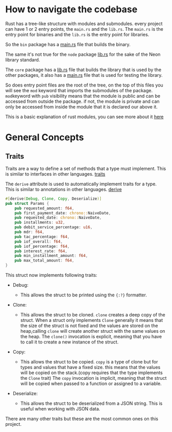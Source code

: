 # How to navigate the codebase

Rust has a tree-like structure with modules and submodules. every project can have 1 or 2 entry points, the `main.rs` and the `lib.rs`. The `main.rs` is the entry point for binaries and the `lib.rs` is the entry point for libraries.

So the `bin` package has a [main.rs](../bin/src/main.rs) file that builds the binary.

The same it's not true for the `node` package [lib.rs](../node/src/lib.rs) for the sake of the Neon library standard.

The `core` package has a [lib.rs](../core/src/lib.rs) file that builds the library that is used by the other packages, it also has a [main.rs](../core/src/main.rs) file that is used for testing the library.

So does entry point files are the root of the tree, on the top of this files you will see the `mod` keyword that imports the submodules of the package.
`mod`keyword with `pub` visibility means that the module is public and can be accessed from outside the package. if not, the module is private and can only be accessed from inside the module that it is declared our above it.


This is a basic explanation of rust modules, you can see more about it [here](https://doc.rust-lang.org/book/ch07-02-defining-modules-to-control-scope-and-privacy.html)

# General Concepts

## Traits

Traits are a way to define a set of methods that a type must implement. This is similar to interfaces in other languages.
[traits](https://doc.rust-lang.org/book/ch10-02-traits.html)

The `derive` attribute is used to automatically implement traits for a type. This is similar to annotations in other languages.
[derive](https://doc.rust-lang.org/book/ch10-02-traits.html#using-trait-bounds-to-conditionally-implement-methods)

```rust
#[derive(Debug, Clone, Copy, Deserialize)]
pub struct Params {
    pub requested_amount: f64,
    pub first_payment_date: chrono::NaiveDate,
    pub requested_date: chrono::NaiveDate,
    pub installments: u32,
    pub debit_service_percentage: u16, 
    pub mdr: f64,                      
    pub tac_percentage: f64,           
    pub iof_overall: f64,              
    pub iof_percentage: f64,           
    pub interest_rate: f64,            
    pub min_installment_amount: f64,
    pub max_total_amount: f64,
}
```

This struct now implements following traits:
- Debug: 
  - This allows the struct to be printed using the `{:?}` formatter.

- Clone:

  - This allows the struct to be cloned. `clone` creates a deep copy of the struct.
  When a struct only implements `Clone` generally it means that the size of the struct is not fixed and the values are stored on the heap,calling `clone` will create another struct with the same values on the heap.
  The `clone()` invocation is explicit, meaning that you have to call it to create a new instance of the struct.

- Copy: 
  - This allows the struct to be copied. `copy` is a type of clone but for types and values that have a fixed size. this means that the values will be copied on the stack.(copy requires that the type implements the `Clone` trait)
  The `copy` invocation is implicit, meaning that the struct will be copied when passed to a function or assigned to a variable.

- Deserialize:
  - This allows the struct to be deserialized from a JSON string. This is useful when working with JSON data.

There are many other traits but these are the most common ones on this project.

